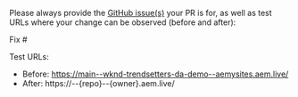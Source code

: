 Please always provide the [GitHub issue(s)](../issues) your PR is for, as well as test URLs where your change can be observed (before and after):

Fix #<gh-issue-id>

Test URLs:
- Before: https://main--wknd-trendsetters-da-demo--aemysites.aem.live/
- After: https://<branch>--{repo}--{owner}.aem.live/
